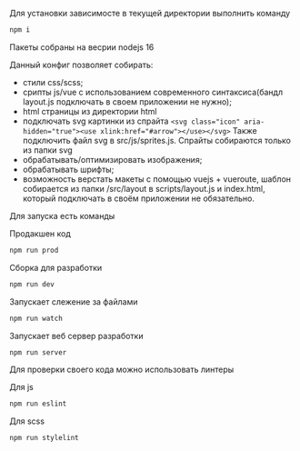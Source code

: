 Для установки зависимосте в текущей директории выполнить команду 
```sh
npm i
```

Пакеты собраны на весрии nodejs 16

Данный конфиг позволяет собирать: 
- стили css/scss; 
- срипты js/vue с использованием современного синтаксиса(бандл layout.js подключать в своем приложении не нужно);
- html страницы из директории html
- подключать svg картинки из спрайта `<svg class="icon" aria-hidden="true"><use xlink:href="#arrow"></use></svg>`
Также подключить файл svg в src/js/sprites.js. Спрайты собираются только из папки svg
- обрабатывать/оптимизировать изображения;
- обрабатывать шрифты;
- возможность верстать макеты с помощью vuejs + vueroute, шаблон собирается из папки /src/layout в scripts/layout.js и index.html, который подключать в своём приложении не обязательно.


Для запуска есть команды

Продакшен код
```sh
npm run prod
```
Сборка для разработки
```sh
npm run dev
```
Запускает слежение за файлами
```sh
npm run watch
```
Запускает веб сервер разработки
```sh
npm run server
```
Для проверки своего кода можно использовать линтеры

Для js 
```sh
npm run eslint
```
Для scss 
```sh
npm run stylelint
```

